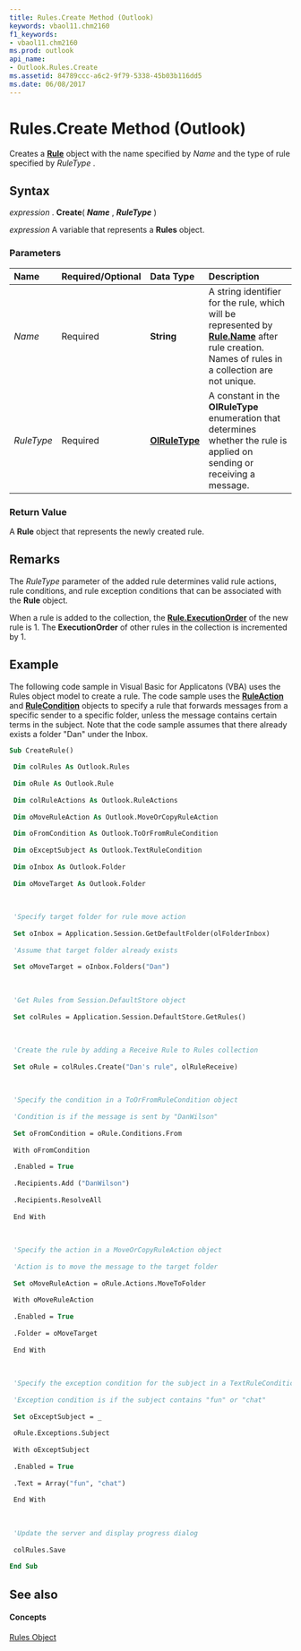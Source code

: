 ```yaml
---
title: Rules.Create Method (Outlook)
keywords: vbaol11.chm2160
f1_keywords:
- vbaol11.chm2160
ms.prod: outlook
api_name:
- Outlook.Rules.Create
ms.assetid: 84789ccc-a6c2-9f79-5338-45b03b116dd5
ms.date: 06/08/2017
---
```



# Rules.Create Method (Outlook)

Creates a  **[Rule](rule-object-outlook.md)** object with the name specified by _Name_ and the type of rule specified by _RuleType_ .


## Syntax

 _expression_ . **Create**( **_Name_** , **_RuleType_** )

 _expression_ A variable that represents a **Rules** object.


### Parameters



|**Name**|**Required/Optional**|**Data Type**|**Description**|
|:-----|:-----|:-----|:-----|
| _Name_|Required| **String**|A string identifier for the rule, which will be represented by  **[Rule.Name](rule-name-property-outlook.md)** after rule creation. Names of rules in a collection are not unique.|
| _RuleType_|Required| **[OlRuleType](olruletype-enumeration-outlook.md)**|A constant in the  **OlRuleType** enumeration that determines whether the rule is applied on sending or receiving a message.|

### Return Value

A  **Rule** object that represents the newly created rule.


## Remarks

The  _RuleType_ parameter of the added rule determines valid rule actions, rule conditions, and rule exception conditions that can be associated with the **Rule** object.

When a rule is added to the collection, the  **[Rule.ExecutionOrder](rule-executionorder-property-outlook.md)** of the new rule is 1. The **ExecutionOrder** of other rules in the collection is incremented by 1.


## Example

The following code sample in Visual Basic for Applicatons (VBA) uses the Rules object model to create a rule. The code sample uses the  **[RuleAction](ruleaction-object-outlook.md)** and **[RuleCondition](rulecondition-object-outlook.md)** objects to specify a rule that forwards messages from a specific sender to a specific folder, unless the message contains certain terms in the subject. Note that the code sample assumes that there already exists a folder "Dan" under the Inbox.


```vb
Sub CreateRule() 
 
 Dim colRules As Outlook.Rules 
 
 Dim oRule As Outlook.Rule 
 
 Dim colRuleActions As Outlook.RuleActions 
 
 Dim oMoveRuleAction As Outlook.MoveOrCopyRuleAction 
 
 Dim oFromCondition As Outlook.ToOrFromRuleCondition 
 
 Dim oExceptSubject As Outlook.TextRuleCondition 
 
 Dim oInbox As Outlook.Folder 
 
 Dim oMoveTarget As Outlook.Folder 
 
 
 
 'Specify target folder for rule move action 
 
 Set oInbox = Application.Session.GetDefaultFolder(olFolderInbox) 
 
 'Assume that target folder already exists 
 
 Set oMoveTarget = oInbox.Folders("Dan") 
 
 
 
 'Get Rules from Session.DefaultStore object 
 
 Set colRules = Application.Session.DefaultStore.GetRules() 
 
 
 
 'Create the rule by adding a Receive Rule to Rules collection 
 
 Set oRule = colRules.Create("Dan's rule", olRuleReceive) 
 
 
 
 'Specify the condition in a ToOrFromRuleCondition object 
 
 'Condition is if the message is sent by "DanWilson" 
 
 Set oFromCondition = oRule.Conditions.From 
 
 With oFromCondition 
 
 .Enabled = True 
 
 .Recipients.Add ("DanWilson") 
 
 .Recipients.ResolveAll 
 
 End With 
 
 
 
 'Specify the action in a MoveOrCopyRuleAction object 
 
 'Action is to move the message to the target folder 
 
 Set oMoveRuleAction = oRule.Actions.MoveToFolder 
 
 With oMoveRuleAction 
 
 .Enabled = True 
 
 .Folder = oMoveTarget 
 
 End With 
 
 
 
 'Specify the exception condition for the subject in a TextRuleCondition object 
 
 'Exception condition is if the subject contains "fun" or "chat" 
 
 Set oExceptSubject = _ 
 
 oRule.Exceptions.Subject 
 
 With oExceptSubject 
 
 .Enabled = True 
 
 .Text = Array("fun", "chat") 
 
 End With 
 
 
 
 'Update the server and display progress dialog 
 
 colRules.Save 
 
End Sub
```


## See also


#### Concepts


[Rules Object](rules-object-outlook.md)

